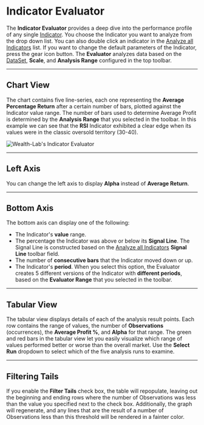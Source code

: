 ﻿# Indicator Evaluator
The **Indicator Evaluator** provides a deep dive into the performance profile of any single [Indicator](Indicators). You choose the Indicator you want to analyze from the drop down list. You can also double click an indicator in the [Analyze all Indicators](AnalyzeAllIndicators) list. If you want to change the default parameters of the Indicator, press the gear icon button. The **Evaluator** analyzes data based on the [DataSet](DataSets), **Scale**, and **Analysis Range** configured in the top toolbar.

---
## Chart View
The chart contains five line-series, each one representing the **Average Percentage Return** after a certain number of bars, plotted against the Indicator value range. The number of bars used to determine Average Profit is determined by the **Analysis Range** that you selected in the toolbar. In this example we can see that the **RSI** Indicator exhibited a clear edge when its values were in the classic oversold territory (30-40).

![Wealth-Lab's Indicator Evaluator](https://www.wealth-lab.com/images/WLHelp/IndicatorEvaluator.png)

---
## Left Axis
You can change the left axis to display **Alpha** instead of **Average Return**.

---
## Bottom Axis
The bottom axis can display one of the following:

 - The Indicator's **value** range.
 - The percentage the Indicator was above or below its **Signal Line**. The Signal Line is constructed based on the [Analyze all Indicators](AnalyzeAllIndicators) **Signal Line** toolbar field.
 - The number of **consecutive bars** that the Indicator moved down or up.
 - The Indicator's **period**. When you select this option, the Evaluator creates 5 different versions of the Indicator with **different periods**, based on the **Evaluator Range** that you selected in the toolbar.

---
## Tabular View
The tabular view displays details of each of the analysis result points. Each row contains the range of values, the number of **Observations** (occurrences), the **Average Profit %**, and **Alpha** for that range. The green and red bars in the tabular view let you easily visualize which range of values performed better or worse than the overall market. Use the **Select Run** dropdown to select which of the five analysis runs to examine.

---
## Filtering Tails
If you enable the **Filter Tails** check box, the table will repopulate, leaving out the beginning and ending rows where the number of Observations was less than the value you specified next to the check box. Additionally, the graph will regenerate, and any lines that are the result of a number of Observations less than this threshold will be rendered in a fainter color.
